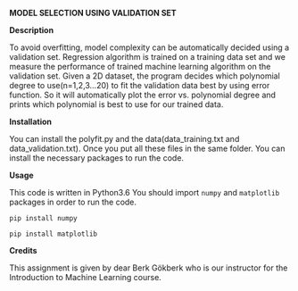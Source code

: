 **MODEL SELECTION USING VALIDATION SET**

**Description**

To avoid overfitting, model complexity can be automatically decided using a validation set. Regression algorithm is trained on a training data set and we measure the performance of trained machine learning algorithm on the validation set. Given a 2D dataset, the program decides which polynomial degree to use(n=1,2,3…20) to fit the validation data best by using error function. So it will automatically plot the error vs. polynomial degree and prints which polynomial is best to use for our trained data.

**Installation**

You can install the polyfit.py and the data(data_training.txt and data_validation.txt). Once you put all these files in the same folder. You can install the necessary packages to run the code.

**Usage**

This code is written in Python3.6
You should import `numpy` and `matplotlib` packages in order to run the code.

`pip install numpy`

`pip install matplotlib`

**Credits**

This assignment is given by dear Berk Gökberk who is our instructor for the Introduction to Machine Learning course.
